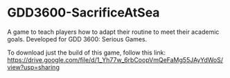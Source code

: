 # GDD3600-SacrificeAtSea
A game to teach players how to adapt their routine to meet their academic goals. Developed for GDD 3600: Serious Games.

To download just the build of this game, follow this link:
https://drive.google.com/file/d/1_Yh77w_6rbCoopVmQeFaMg55JAyYdWoS/view?usp=sharing
